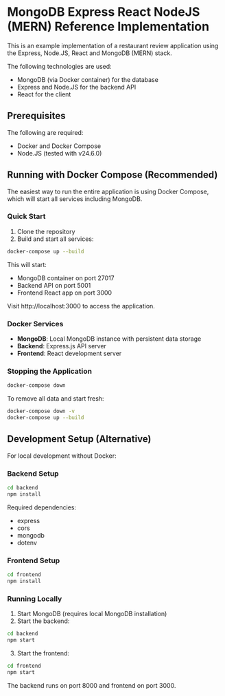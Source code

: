 # MongoDB Express React NodeJS (MERN) Reference Implementation

This is an example implementation of a restaurant review application using the Express, Node.JS, React and MongoDB (MERN) stack.

The following technologies are used:

* MongoDB (via Docker container) for the database
* Express and Node.JS for the backend API
* React for the client

## Prerequisites

The following are required:

* Docker and Docker Compose
* Node.JS (tested with v24.6.0)

## Running with Docker Compose (Recommended)

The easiest way to run the entire application is using Docker Compose, which will start all services including MongoDB.

### Quick Start

1. Clone the repository
2. Build and start all services:

```bash
docker-compose up --build
```

This will start:
- MongoDB container on port 27017
- Backend API on port 5001
- Frontend React app on port 3000

Visit http://localhost:3000 to access the application.

### Docker Services

- **MongoDB**: Local MongoDB instance with persistent data storage
- **Backend**: Express.js API server
- **Frontend**: React development server

### Stopping the Application

```bash
docker-compose down
```

To remove all data and start fresh:

```bash
docker-compose down -v
docker-compose up --build
```

## Development Setup (Alternative)

For local development without Docker:

### Backend Setup

```bash
cd backend
npm install
```

Required dependencies:
- express
- cors
- mongodb
- dotenv

### Frontend Setup

```bash
cd frontend
npm install
```

### Running Locally

1. Start MongoDB (requires local MongoDB installation)
2. Start the backend:
```bash
cd backend
npm start
```

3. Start the frontend:
```bash
cd frontend
npm start
```

The backend runs on port 8000 and frontend on port 3000.